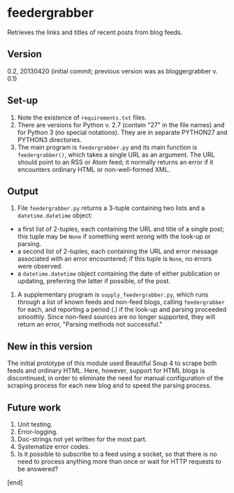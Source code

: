 feedergrabber
==============

Retrieves the links and titles of recent posts from blog feeds.

Version
------
0.2, 20130420 (initial commit; previous version was as bloggergrabber v. 0.1)

Set-up
------

1. Note the existence of `requirements.txt` files. 
2. There are versions for Python v. 2.7 (contain "27" in the file names) and for Python 3 (no special notations). They are in separate PYTHON27 and PYTHON3 directories.
3. The main program is `feedergrabber.py` and its main function is `feedergrabber()`, which takes a single URL as an argument. The URL should point to an RSS or Atom feed; it normally returns an error if it encounters ordinary HTML or non-well-formed XML.

Output
------
1. File `feedergrabber.py` returns a 3-tuple containing two lists and a `datetime.datetime` object:
 * a first list of 2-tuples, each containing the URL and title of a single post; this tuple may be `None` if something went wrong with the look-up or parsing.
 * a second list of 2-tuples, each containing the URL and error message associated with an error encountered; if this tuple is `None`, no errors were observed.
 * a `datetime.datetime` object containing the date of either publication or updating, preferring the latter if possible, of the post.
1. A supplementary program is `supply_feedergrabber.py`, which runs through a list of known feeds and non-feed blogs, calling `feedergrabber` for each, and reporting a period (.) if the look-up and parsing proceeded smoothly. Since non-feed sources are no longer supported, they will return an error, "Parsing methods not successful."

New in this version
-------------------
The initial prototype of this module used Beautiful Soup 4 to scrape both feeds and ordinary HTML. Here, however, support for HTML blogs is discontinued, in order to eliminate the need for manual configuration of the scraping process for each new blog and to speed the parsing process.

Future work
------------
1. Unit testing. 
1. Error-logging.
1. Doc-strings not yet written for the most part.
1. Systematize error codes.
2. Is it possible to subscribe to a feed using a socket, so that there is no need to process anything more than once or wait for HTTP requests to be answered?

[end]
